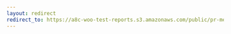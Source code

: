 ```yaml
---
layout: redirect
redirect_to: https://a8c-woo-test-reports.s3.amazonaws.com/public/pr-merge/41963/api/index.html
---
```

